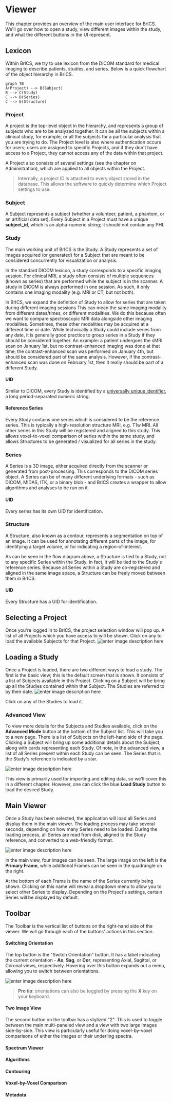 # Viewer

This chapter provides an overview of the main user interface for BrICS. We'll go over how to open a study, view different images within the study, and what the different buttons in the UI represent.

## Lexicon

Within BrICS, we try to use lexicon from the DICOM standard for medical imaging to describe patients, studies, and series. Below is a quick flowchart of the object hierarchy in BrICS.

```mermaid
graph TB
A(Project) --> B(Subject)
B --> C(Study)
C --> D(Series)
C --> E(Structure)
```
### Project
A project is the top-level object in the hierarchy, and represents a group of subjects who are to be analyzed together. It can be all the subjects within a clinical study, for example, or all the subjects for a particular analysis that you are trying to do. The Project level is also where authentication occurs for users; users are assigned to specific Projects, and if they don't have access to a Project, they  cannot access any of the data within that project.

A Project also consists of several settings (see the chapter on Administration), which are applied to all objects within the Project.
> Internally, a project ID is attached to every object stored in the database. This allows the software to quickly determine which Project settings to use.

### Subject

A Subject represents a subject (whether a volunteer, patient, a phantom, or an artificial data set). Every Subject in a Project must have a unique **subject_id**, which is an alpha-numeric string; it should not contain any PHI.

### Study
The main working unit of BrICS is the Study. A Study represents a set of images acquired (or generated) for a Subject that are meant to be considered concurrently for visualization or analysis.

In the standard DICOM lexicon, a study corresponds to a specific imaging session. For clinical MRI, a study often consists of multiple sequences (known as series) that are performed while the subject is in the scanner. A study in DICOM is always performed in one session. As such, it only contains one imaging modality (e.g. MRI or CT, but not both).

In BrICS, we expand the definition of Study to allow for series that are taken during different imaging sessions This can mean the same imaging modality from different dates/times, or different modalities. We do this because often we want to compare spectroscopic MRI data alongside other imaging modalities. Sometimes, these other modalities may be acquired at a different time or date. While technically a Study could include series from any date, it is generally good practice to group series in a Study if they should be considered together. An example: a patient undergoes the sMRI scan on January 1st, but no contrast-enhanced imaging was done at that time; the contrast-enhanced scan was performed on January 4th, but should be considered part of the same analysis. However, if the contrast-enhanced scan was done on February 1st, then it really should be part of a different Study.

#### UID

Similar to DICOM, every Study is identified by a [universally unique identifier](https://en.wikipedia.org/wiki/Universally_unique_identifier), a long period-separated numeric string.

#### Reference Series
Every Study contains one series which is considered to be the reference series. This is typically a high-resolution structure MRI, e.g. T1w MRI. All other series in this Study will be registered and aligned to this study. This allows voxel-to-voxel comparison of series within the same study, and allows Structures to be generated / visualized for all series in the study.

### Series

A Series is a 3D image, either acquired directly from the scanner or generated from post-processing. This corresponds to the DICOM series object. A Series can be of many different underlying formats - such as DICOM, MIDAS, ITK, or a binary blob - and BrICS creates a wrapper to allow algorithms and analyses to be run on it.

#### UID
Every series has its own UID for identification.

### Structure

A Structure, also known as a contour, represents a segmentation on top of an image. It can be used for annotating different parts of the image, for identifying a target volume, or for indicating a region-of-interest.

As can be seen in the flow diagram above, a Structure is tied to a Study, not to any specific Series within the Study. In fact, it will be tied to the Study's reference series. Because all Series within a Study are co-registered and aligned in the same image space, a Structure can be freely moved between them in BrICS.

#### UID
Every Structure has a UID for identification.

## Selecting a Project
Once you're logged in to BrICS, the project selection window will pop up. A list of all Projects which you have access to will be shown. Click on any to load the available Subjects for that Project.
![enter image description here](https://i.imgur.com/7saZZWv.png)

## Loading a Study
Once a Project is loaded, there are two different ways to load a study. The first is the basic view; this is the default screen that is shown. It consists of a list of Subjects available in this Project. Clicking on a Subject will be bring up all the Studies contained within that Subject. The Studies are referred to by their date.
![enter image description here](https://i.imgur.com/Vy6z3sB.png)

Click on any of the Studies to load it.

### Advanced View
To view more details for the Subjects and Studies available, click on the **Advanced Mode** button at the bottom of the Subject list. This will take you to a new page. There is a list of Subjects on the left-hand side of the page. Clicking a Subject will bring up some additional details about the Subject, along with cards representing each Study. Of note, in the advanced view, a list of all Series present within each Study can be seen. The Series that is the Study's reference is indicated by a star.

![enter image description here](https://i.imgur.com/KGa9WLr.png)

This view is primarily used for importing and editing data, so we'll cover this in a different chapter. However, one can click the blue **Load Study** button to load the desired Study.

## Main Viewer
Once a Study has been selected, the application will load all Series and display them in the main viewer. The loading process may take several seconds, depending on how many Series need to be loaded. During the loading process, all Series are read from disk, aligned to the Study reference, and converted to a web-friendly format.

![enter image description here](https://i.imgur.com/OL0Jby3.png)

In the main view, four images can be seen. The large image on the left is the **Primary Frame**, while additional Frames can be seen in the quadrangle on the right.

At the bottom of each Frame is the name of the Series currently being shown. Clicking on this name will reveal a dropdown menu to allow you to select other Series to display. Depending on the Project's settings, certain Series will be displayed by default.

## Toolbar
The Toolbar is the vertical list of buttons on the right-hand side of the viewer. We will go through each of the buttons' actions in this section.

#### Switching Orientation
The top button is the "Switch Orientation" button. It has a label indicating the current orientation - **Ax**, **Sag**, or **Cor**, representing Axial, Sagittal, or Coronal views, respectively. Hovering over this button expands out a menu, allowing you to switch between orientations.

![enter image description here](https://i.imgur.com/QX4y3MH.png)

> **Pro tip**: orientations can also be toggled by pressing the **X** key on your keyboard.
> 
#### Two Image View
The second button on the toolbar has a stylized "2". This is used to toggle between the main multi-paneled view and a view with two large images side-by-side. This view is particularly useful for doing voxel-by-voxel comparisons of either the images or their underling spectra.

#### Spectrum Viewer

#### Algorithms
#### Contouring
#### Voxel-by-Voxel Comparison
#### Metadata
<!--stackedit_data:
eyJoaXN0b3J5IjpbLTQxNzcyODQwNiwyNDM5Mjc5MzksLTM0OD
E4NDcxLC0xMzY1NzIzNDAwLC05OTg2NDk4NTMsMTc0NTA4Mjg5
NywtNTI1Nzg3OTk1LDU1NjY5NDQ0NF19
-->